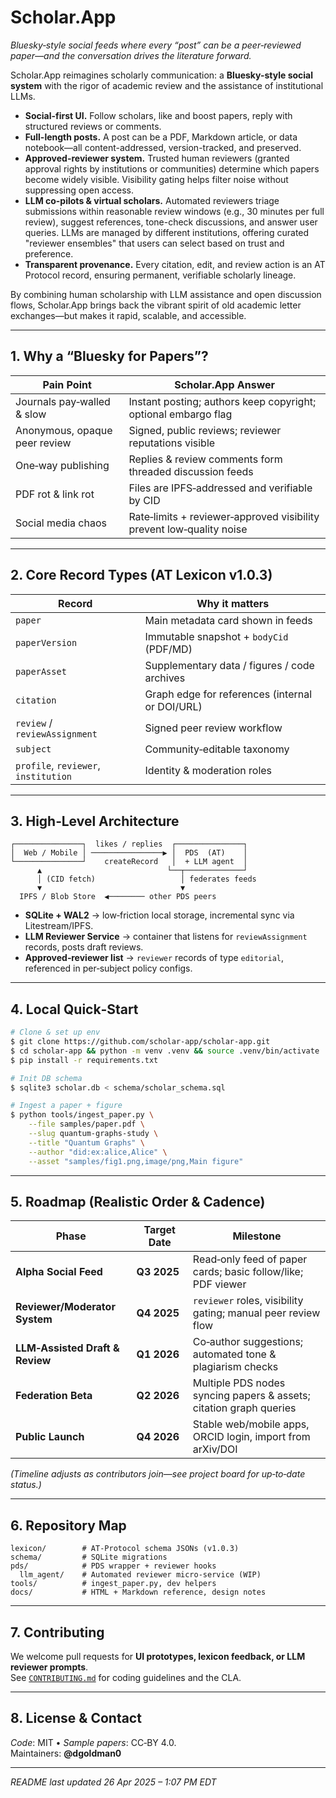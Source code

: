 # Scholar.App

*Bluesky‑style social feeds where every “post” can be a peer‑reviewed paper—and the conversation drives the literature forward.*

Scholar.App reimagines scholarly communication: a **Bluesky-style social system** with the rigor of academic review and the assistance of institutional LLMs.

* **Social-first UI.** Follow scholars, like and boost papers, reply with structured reviews or comments.
* **Full-length posts.** A post can be a PDF, Markdown article, or data notebook—all content-addressed, version-tracked, and preserved.
* **Approved-reviewer system.** Trusted human reviewers (granted approval rights by institutions or communities) determine which papers become widely visible. Visibility gating helps filter noise without suppressing open access.
* **LLM co-pilots & virtual scholars.** Automated reviewers triage submissions within reasonable review windows (e.g., 30 minutes per full review), suggest references, tone-check discussions, and answer user queries. LLMs are managed by different institutions, offering curated "reviewer ensembles" that users can select based on trust and preference.
* **Transparent provenance.** Every citation, edit, and review action is an AT Protocol record, ensuring permanent, verifiable scholarly lineage.

By combining human scholarship with LLM assistance and open discussion flows, Scholar.App brings back the vibrant spirit of old academic letter exchanges—but makes it rapid, scalable, and accessible.

---

## 1. Why a “Bluesky for Papers”?

| Pain Point                    | Scholar.App Answer                                                   |
| ----------------------------- | -------------------------------------------------------------------- |
| Journals pay‑walled & slow    | Instant posting; authors keep copyright; optional embargo flag       |
| Anonymous, opaque peer review | Signed, public reviews; reviewer reputations visible                 |
| One‑way publishing            | Replies & review comments form threaded discussion feeds             |
| PDF rot & link rot            | Files are IPFS‑addressed and verifiable by CID                       |
| Social media chaos            | Rate‑limits + reviewer‑approved visibility prevent low‑quality noise |

---

## 2. Core Record Types (AT Lexicon v1.0.3)

| Record                               | Why it matters                                  |
| ------------------------------------ | ----------------------------------------------- |
| `paper`                              | Main metadata card shown in feeds               |
| `paperVersion`                       | Immutable snapshot + `bodyCid` (PDF/MD)         |
| `paperAsset`                         | Supplementary data / figures / code archives    |
| `citation`                           | Graph edge for references (internal or DOI/URL) |
| `review` / `reviewAssignment`        | Signed peer review workflow                     |
| `subject`                            | Community‑editable taxonomy                     |
| `profile`, `reviewer`, `institution` | Identity & moderation roles                     |

---

## 3. High‑Level Architecture

```
┌───────────────┐  likes / replies  ┌───────────────┐
│  Web / Mobile │ ────────────────▶ │  PDS  (AT)    │
└───────────────┘    createRecord   │  + LLM agent  │
      ▲                            └──┬─────────────┘
      │ (CID fetch)                   │ federates feeds
      ▼                               ▼
  IPFS / Blob Store  ◀──────── other PDS peers
```

- **SQLite + WAL2** → low‑friction local storage, incremental sync via Litestream/IPFS.
- **LLM Reviewer Service** → container that listens for `reviewAssignment` records, posts draft reviews.
- **Approved‑reviewer list** → `reviewer` records of type `editorial`, referenced in per‑subject policy configs.

---

## 4. Local Quick‑Start

```bash
# Clone & set up env
$ git clone https://github.com/scholar-app/scholar-app.git
$ cd scholar-app && python -m venv .venv && source .venv/bin/activate
$ pip install -r requirements.txt

# Init DB schema
$ sqlite3 scholar.db < schema/scholar_schema.sql

# Ingest a paper + figure
$ python tools/ingest_paper.py \
    --file samples/paper.pdf \
    --slug quantum-graphs-study \
    --title "Quantum Graphs" \
    --author "did:ex:alice,Alice" \
    --asset "samples/fig1.png,image/png,Main figure"
```

---

## 5. Roadmap (Realistic Order & Cadence)

| Phase                           | Target Date | Milestone                                                          |
| ------------------------------- | ----------- | ------------------------------------------------------------------ |
| **Alpha Social Feed**           | **Q3 2025** | Read‑only feed of paper cards; basic follow/like; PDF viewer       |
| **Reviewer/Moderator System**   | **Q4 2025** | `reviewer` roles, visibility gating; manual peer review flow       |
| **LLM‑Assisted Draft & Review** | **Q1 2026** | Co‑author suggestions; automated tone & plagiarism checks          |
| **Federation Beta**             | **Q2 2026** | Multiple PDS nodes syncing papers & assets; citation graph queries |
| **Public Launch**               | **Q4 2026** | Stable web/mobile apps, ORCID login, import from arXiv/DOI         |

*(Timeline adjusts as contributors join—see project board for up‑to‑date status.)*

---

## 6. Repository Map

```
lexicon/        # AT‑Protocol schema JSONs (v1.0.3)
schema/         # SQLite migrations
pds/            # PDS wrapper + reviewer hooks
  llm_agent/    # Automated reviewer micro‑service (WIP)
tools/          # ingest_paper.py, dev helpers
docs/           # HTML + Markdown reference, design notes
```

---

## 7. Contributing

We welcome pull requests for **UI prototypes, lexicon feedback, or LLM reviewer prompts**.\
See [`CONTRIBUTING.md`](CONTRIBUTING.md) for coding guidelines and the CLA.

---

## 8. License & Contact

*Code*: MIT • *Sample papers*: CC‑BY 4.0.\
Maintainers: **@dgoldman0**

---

*README last updated 26 Apr 2025 – 1:07 PM EDT*



